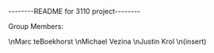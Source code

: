 --------README for 3110 project--------

Group Members:

\nMarc teBoekhorst
\nMichael Vezina
\nJustin Krol
\n(insert)




